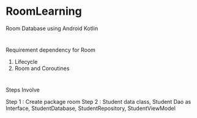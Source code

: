 # RoomLearning
Room Database using Android Kotlin
#
Requirement dependency for Room
1) Lifecycle
2) Room and Coroutines
#
Steps Involve

Step 1 : Create package room
Step 2 : Student data class, Student Dao as Interface, StudentDatabase, StudentRepository, StudentViewModel
